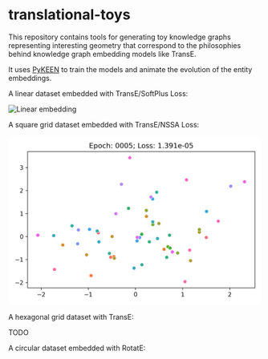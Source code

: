 # translational-toys

This repository contains tools for generating toy knowledge graphs representing interesting geometry that correspond to
the philosophies behind knowledge graph embedding models like TransE.

It uses [PyKEEN](https://github.com/pykeen/pykeen) to train the models and animate the evolution of the entity
embeddings.

A linear dataset embedded with TransE/SoftPlus Loss:

<img src="line/embedding.gif" alt="Linear embedding" />

A square grid dataset embedded with TransE/NSSA Loss:

<img src="mesh/embedding.gif" alt="Mesh embedding" />

A hexagonal grid dataset with TransE:

TODO

A circular dataset embedded with RotatE:
